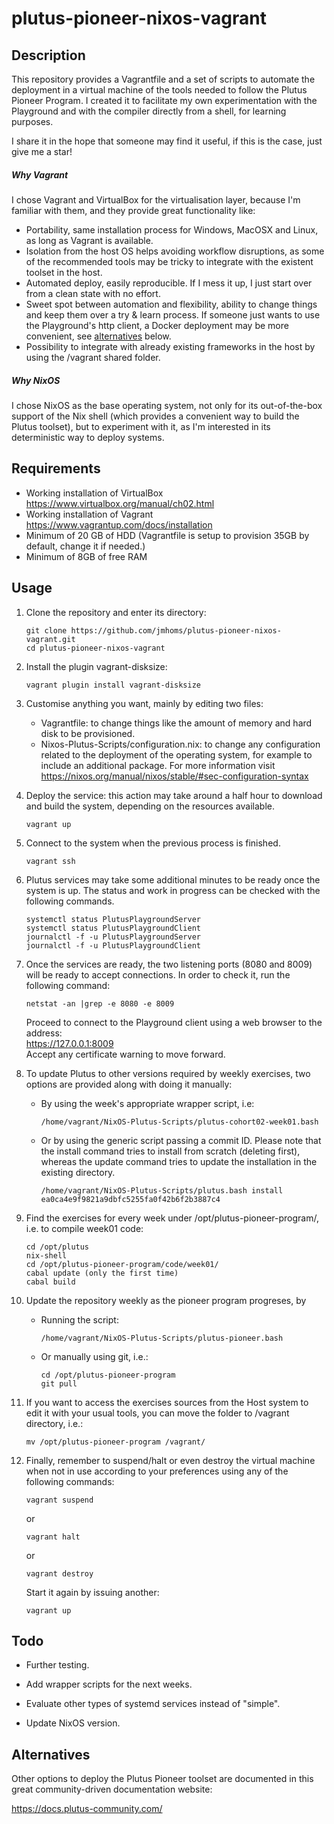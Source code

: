 # plutus-pioneer-nixos-vagrant

## Description
This repository provides a Vagrantfile and a set of scripts to automate the deployment in a virtual machine of the tools needed to follow the Plutus Pioneer Program. I created it to facilitate my own experimentation with the Playground and with the compiler directly from a shell, for learning purposes.

I share it in the hope that someone may find it useful, if this is the case, just give me a star!

##### Why Vagrant
I chose Vagrant and VirtualBox for the virtualisation layer, because I'm familiar with them, and they provide great functionality like:
- Portability, same installation process for Windows, MacOSX and Linux, as long as Vagrant is available.  
- Isolation from the host OS helps avoiding workflow disruptions, as some of the recommended tools may be tricky to integrate with the existent toolset in the host.
- Automated deploy, easily reproducible. If I mess it up, I just start over from a clean state with no effort.
- Sweet spot between automation and flexibility, ability to change things and keep them over a try & learn process. If someone just wants to use the Playground's http client, a Docker deployment may be more convenient, see [alternatives](#Alternatives) below.
- Possibility to integrate with already existing frameworks in the host by using the /vagrant shared folder.

##### Why NixOS
I chose NixOS as the base operating system, not only for its out-of-the-box support of the Nix shell (which provides a convenient way to build the Plutus toolset), but to experiment with it, as I'm interested in its deterministic way to deploy systems.

## Requirements
- Working installation of VirtualBox   
https://www.virtualbox.org/manual/ch02.html
- Working installation of Vagrant  
https://www.vagrantup.com/docs/installation
- Minimum of 20 GB of HDD (Vagrantfile is setup to provision 35GB by default, change it if needed.)
- Minimum of 8GB of free RAM

## Usage

1. Clone the repository and enter its directory:  
    ```
    git clone https://github.com/jmhoms/plutus-pioneer-nixos-vagrant.git
    cd plutus-pioneer-nixos-vagrant
    ```

2. Install the plugin vagrant-disksize:
    ```
    vagrant plugin install vagrant-disksize
    ```

3. Customise anything you want, mainly by editing two files:
    - Vagrantfile: to change things like the amount of memory and hard disk to be provisioned.
    - Nixos-Plutus-Scripts/configuration.nix: to change any configuration related to the deployment of the operating system, for example to include an additional package. For more information visit https://nixos.org/manual/nixos/stable/#sec-configuration-syntax

4. Deploy the service: this action may take around a half hour to download and build the system, depending on the resources available.
    ```
    vagrant up
    ```

5. Connect to the system when the previous process is finished.
    ```
    vagrant ssh
    ```

6. Plutus services may take some additional minutes to be ready once the system is up. The status and work in progress can be checked with the following commands.
    ```
    systemctl status PlutusPlaygroundServer
    systemctl status PlutusPlaygroundClient
    journalctl -f -u PlutusPlaygroundServer
    journalctl -f -u PlutusPlaygroundClient
    ```

7. Once the services are ready, the two listening ports (8080 and 8009) will be ready to accept connections. In order to check it, run the following command:
    ```
    netstat -an |grep -e 8080 -e 8009
    ```
    Proceed to connect to the Playground client using a web browser to the address:  
    https://127.0.0.1:8009  
    Accept any certificate warning to move forward.

8. To update Plutus to other versions required by weekly exercises, two options are provided along with doing it manually:
    - By using the week's appropriate wrapper script, i.e:
        ```
        /home/vagrant/NixOS-Plutus-Scripts/plutus-cohort02-week01.bash
        ```
    - Or by using the generic script passing a commit ID. Please note that the install command tries to install from scratch (deleting first), whereas the update command tries to update the installation in the existing directory.
        ```
        /home/vagrant/NixOS-Plutus-Scripts/plutus.bash install ea0ca4e9f9821a9dbfc5255fa0f42b6f2b3887c4
        ```
9. Find the exercises for every week under /opt/plutus-pioneer-program/, i.e. to compile week01 code:
    ```
    cd /opt/plutus
    nix-shell
    cd /opt/plutus-pioneer-program/code/week01/
    cabal update (only the first time)
    cabal build
    ```

10. Update the repository weekly as the pioneer program progreses, by
    - Running the script:
        ```
        /home/vagrant/NixOS-Plutus-Scripts/plutus-pioneer.bash
        ```
    - Or manually using git, i.e.:  
        ```
        cd /opt/plutus-pioneer-program
        git pull
        ```

11. If you want to access the exercises sources from the Host system to edit it with your usual tools, you can move the folder to /vagrant directory, i.e.:
    ```
    mv /opt/plutus-pioneer-program /vagrant/
    ```

12. Finally, remember to suspend/halt or even destroy the virtual machine when not in use according to your preferences using any of the following commands:
    ```
    vagrant suspend
    ```
    or
    ```
    vagrant halt
    ```
    or
    ```
    vagrant destroy
    ```
    Start it again by issuing another:
    ```
    vagrant up
    ```

## Todo
- Further testing.

- Add wrapper scripts for the next weeks.

- Evaluate other types of systemd services instead of "simple".

- Update NixOS version.

## Alternatives
Other options to deploy the Plutus Pioneer toolset are documented in this great community-driven documentation website:

https://docs.plutus-community.com/

